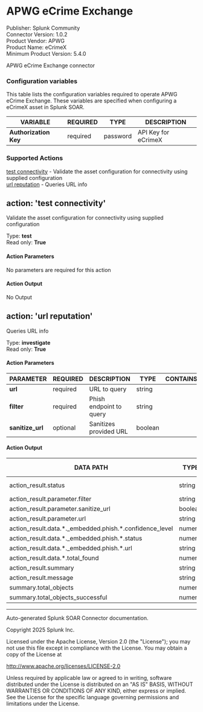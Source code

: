 # APWG eCrime Exchange

Publisher: Splunk Community \
Connector Version: 1.0.2 \
Product Vendor: APWG \
Product Name: eCrimeX \
Minimum Product Version: 5.4.0

APWG eCrime Exchange connector

### Configuration variables

This table lists the configuration variables required to operate APWG eCrime Exchange. These variables are specified when configuring a eCrimeX asset in Splunk SOAR.

VARIABLE | REQUIRED | TYPE | DESCRIPTION
-------- | -------- | ---- | -----------
**Authorization Key** | required | password | API Key for eCrimeX |

### Supported Actions

[test connectivity](#action-test-connectivity) - Validate the asset configuration for connectivity using supplied configuration \
[url reputation](#action-url-reputation) - Queries URL info

## action: 'test connectivity'

Validate the asset configuration for connectivity using supplied configuration

Type: **test** \
Read only: **True**

#### Action Parameters

No parameters are required for this action

#### Action Output

No Output

## action: 'url reputation'

Queries URL info

Type: **investigate** \
Read only: **True**

#### Action Parameters

PARAMETER | REQUIRED | DESCRIPTION | TYPE | CONTAINS
--------- | -------- | ----------- | ---- | --------
**url** | required | URL to query | string | |
**filter** | required | Phish endpoint to query | string | |
**sanitize_url** | optional | Sanitizes provided URL | boolean | |

#### Action Output

DATA PATH | TYPE | CONTAINS | EXAMPLE VALUES
--------- | ---- | -------- | --------------
action_result.status | string | | success failed |
action_result.parameter.filter | string | | |
action_result.parameter.sanitize_url | boolean | | |
action_result.parameter.url | string | | |
action_result.data.\*.\_embedded.phish.\*.confidence_level | numeric | | |
action_result.data.\*.\_embedded.phish.\*.status | numeric | | |
action_result.data.\*.\_embedded.phish.\*.url | string | `url` | |
action_result.data.\*.total_found | numeric | | |
action_result.summary | string | | |
action_result.message | string | | |
summary.total_objects | numeric | | |
summary.total_objects_successful | numeric | | |

______________________________________________________________________

Auto-generated Splunk SOAR Connector documentation.

Copyright 2025 Splunk Inc.

Licensed under the Apache License, Version 2.0 (the "License");
you may not use this file except in compliance with the License.
You may obtain a copy of the License at

http://www.apache.org/licenses/LICENSE-2.0

Unless required by applicable law or agreed to in writing,
software distributed under the License is distributed on an "AS IS" BASIS,
WITHOUT WARRANTIES OR CONDITIONS OF ANY KIND, either express or implied.
See the License for the specific language governing permissions and limitations under the License.
